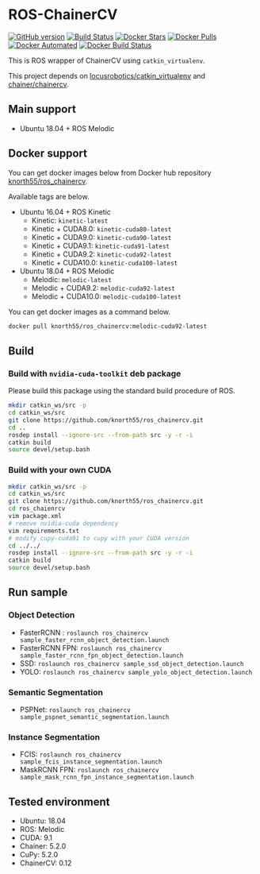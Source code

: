 # ROS-ChainerCV

[![GitHub version](https://badge.fury.io/gh/knorth55%2Fros_chainercv.svg)](https://badge.fury.io/gh/knorth55%2Fros_chainercv)
[![Build Status](https://travis-ci.com/knorth55/ros_chainercv.svg?branch=master)](https://travis-ci.com/knorth55/ros_chainercv)
[![Docker Stars](https://img.shields.io/docker/stars/knorth55/ros_chainercv.svg)](https://hub.docker.com/r/knorth55/ros_chainercv)
[![Docker Pulls](https://img.shields.io/docker/pulls/knorth55/ros_chainercv.svg)](https://hub.docker.com/r/knorth55/ros_chainercv)
[![Docker Automated](https://img.shields.io/docker/automated/knorth55/ros_chainercv.svg)](https://hub.docker.com/r/knorth55/ros_chainercv)
[![Docker Build Status](https://img.shields.io/docker/build/knorth55/ros_chainercv.svg)](https://hub.docker.com/r/knorth55/ros_chainercv)

This is ROS wrapper of ChainerCV using `catkin_virtualenv`.

This project depends on [locusrobotics/catkin_virtualenv](https://github.com/locusrobotics/catkin_virtualenv) and [chainer/chainercv](https://github.com/chainer/chainercv).

## Main support

- Ubuntu 18.04 + ROS Melodic

## Docker support

You can get docker images below from Docker hub repository [knorth55/ros_chainercv](https://hub.docker.com/r/knorth55/ros_chainercv).

Available tags are below.
- Ubuntu 16.04 + ROS Kinetic
  - Kinetic: `kinetic-latest`
  - Kinetic + CUDA8.0: `kinetic-cuda80-latest`
  - Kinetic + CUDA9.0: `kinetic-cuda90-latest`
  - Kinetic + CUDA9.1: `kinetic-cuda91-latest`
  - Kinetic + CUDA9.2: `kinetic-cuda92-latest`
  - Kinetic + CUDA10.0: `kinetic-cuda100-latest` 
- Ubuntu 18.04 + ROS Melodic
  - Melodic: `melodic-latest`
  - Melodic + CUDA9.2: `melodic-cuda92-latest`
  - Melodic + CUDA10.0: `melodic-cuda100-latest`

You can get docker images as a command below.
```bash
docker pull knorth55/ros_chainercv:melodic-cuda92-latest
```

## Build

### Build with `nvidia-cuda-toolkit` deb package
Please build this package using the standard build procedure of ROS.

```bash
mkdir catkin_ws/src -p
cd catkin_ws/src
git clone https://github.com/knorth55/ros_chainercv.git
cd ..
rosdep install --ignore-src --from-path src -y -r -i
catkin build
source devel/setup.bash
```

### Build with your own CUDA

```bash
mkdir catkin_ws/src -p
cd catkin_ws/src
git clone https://github.com/knorth55/ros_chainercv.git
cd ros_chaienrcv
vim package.xml
# remove nvidia-cuda dependency
vim requirements.txt
# modify cupy-cuda91 to cupy with your CUDA version
cd ../../
rosdep install --ignore-src --from-path src -y -r -i
catkin build
source devel/setup.bash
```

## Run sample 

### Object Detection 

- FasterRCNN : `roslaunch ros_chainercv sample_faster_rcnn_object_detection.launch`
- FasterRCNN FPN: `roslaunch ros_chainercv sample_faster_rcnn_fpn_object_detection.launch`
- SSD: `roslaunch ros_chainercv sample_ssd_object_detection.launch`
- YOLO: `roslaunch ros_chainercv sample_yolo_object_detection.launch`

### Semantic Segmentation

- PSPNet: `roslaunch ros_chainercv sample_pspnet_semantic_segmentation.launch`

### Instance Segmentation

- FCIS: `roslaunch ros_chainercv sample_fcis_instance_segmentation.launch`
- MaskRCNN FPN: `roslaunch ros_chainercv sample_mask_rcnn_fpn_instance_segmentation.launch`

## Tested environment
- Ubuntu: 18.04
- ROS: Melodic
- CUDA: 9.1
- Chainer: 5.2.0
- CuPy: 5.2.0
- ChainerCV: 0.12
